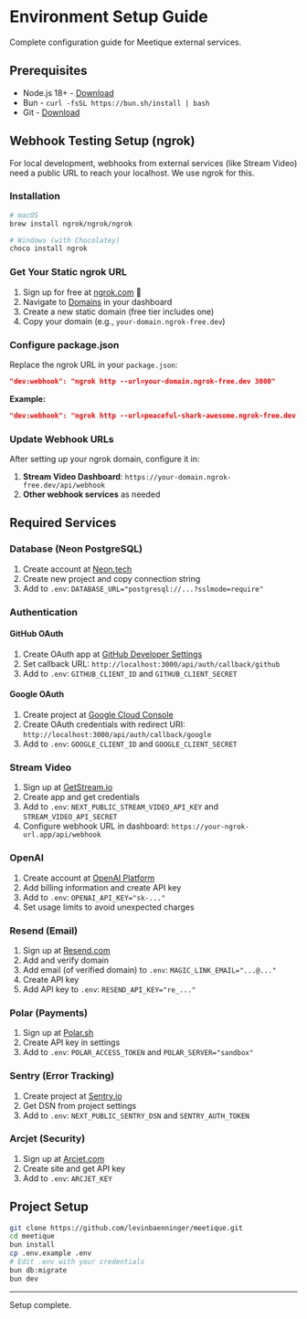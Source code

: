 # Environment Setup Guide

Complete configuration guide for Meetique external services.

## Prerequisites

- Node.js 18+ - [Download](https://nodejs.org/)
- Bun - `curl -fsSL https://bun.sh/install | bash`
- Git - [Download](https://git-scm.com/)

## Webhook Testing Setup (ngrok)

For local development, webhooks from external services (like Stream Video) need a public URL to reach your localhost. We use ngrok for this.

### Installation

```bash
# macOS
brew install ngrok/ngrok/ngrok

# Windows (with Chocolatey)
choco install ngrok
```

### Get Your Static ngrok URL

1. Sign up for free at [ngrok.com](https://ngrok.com/) 📝
2. Navigate to [Domains](https://dashboard.ngrok.com/domains) in your dashboard
3. Create a new static domain (free tier includes one)
4. Copy your domain (e.g., `your-domain.ngrok-free.dev`)

### Configure package.json

Replace the ngrok URL in your `package.json`:

```json
"dev:webhook": "ngrok http --url=your-domain.ngrok-free.dev 3000"
```

**Example:**

```json
"dev:webhook": "ngrok http --url=peaceful-shark-awesome.ngrok-free.dev 3000"
```

### Update Webhook URLs

After setting up your ngrok domain, configure it in:

1. **Stream Video Dashboard**: `https://your-domain.ngrok-free.dev/api/webhook`
2. **Other webhook services** as needed

## Required Services

### Database (Neon PostgreSQL)

1. Create account at [Neon.tech](https://neon.tech/)
2. Create new project and copy connection string
3. Add to `.env`: `DATABASE_URL="postgresql://...?sslmode=require"`

### Authentication

#### GitHub OAuth

1. Create OAuth app at [GitHub Developer Settings](https://github.com/settings/developers)
2. Set callback URL: `http://localhost:3000/api/auth/callback/github`
3. Add to `.env`: `GITHUB_CLIENT_ID` and `GITHUB_CLIENT_SECRET`

#### Google OAuth

1. Create project at [Google Cloud Console](https://console.cloud.google.com/)
2. Create OAuth credentials with redirect URI: `http://localhost:3000/api/auth/callback/google`
3. Add to `.env`: `GOOGLE_CLIENT_ID` and `GOOGLE_CLIENT_SECRET`

### Stream Video

1. Sign up at [GetStream.io](https://getstream.io/)
2. Create app and get credentials
3. Add to `.env`: `NEXT_PUBLIC_STREAM_VIDEO_API_KEY` and `STREAM_VIDEO_API_SECRET`
4. Configure webhook URL in dashboard: `https://your-ngrok-url.app/api/webhook`

### OpenAI

1. Create account at [OpenAI Platform](https://platform.openai.com/)
2. Add billing information and create API key
3. Add to `.env`: `OPENAI_API_KEY="sk-..."`
4. Set usage limits to avoid unexpected charges

### Resend (Email)

1. Sign up at [Resend.com](https://resend.com/)
2. Add and verify domain
3. Add email (of verified domain) to `.env`: `MAGIC_LINK_EMAIL="...@..."`
4. Create API key
5. Add API key to `.env`: `RESEND_API_KEY="re_..."`

### Polar (Payments)

1. Sign up at [Polar.sh](https://polar.sh/)
2. Create API key in settings
3. Add to `.env`: `POLAR_ACCESS_TOKEN` and `POLAR_SERVER="sandbox"`

### Sentry (Error Tracking)

1. Create project at [Sentry.io](https://sentry.io/)
2. Get DSN from project settings
3. Add to `.env`: `NEXT_PUBLIC_SENTRY_DSN` and `SENTRY_AUTH_TOKEN`

### Arcjet (Security)

1. Sign up at [Arcjet.com](https://arcjet.com/)
2. Create site and get API key
3. Add to `.env`: `ARCJET_KEY`

## Project Setup

```bash
git clone https://github.com/levinbaenninger/meetique.git
cd meetique
bun install
cp .env.example .env
# Edit .env with your credentials
bun db:migrate
bun dev
```

---

Setup complete.
